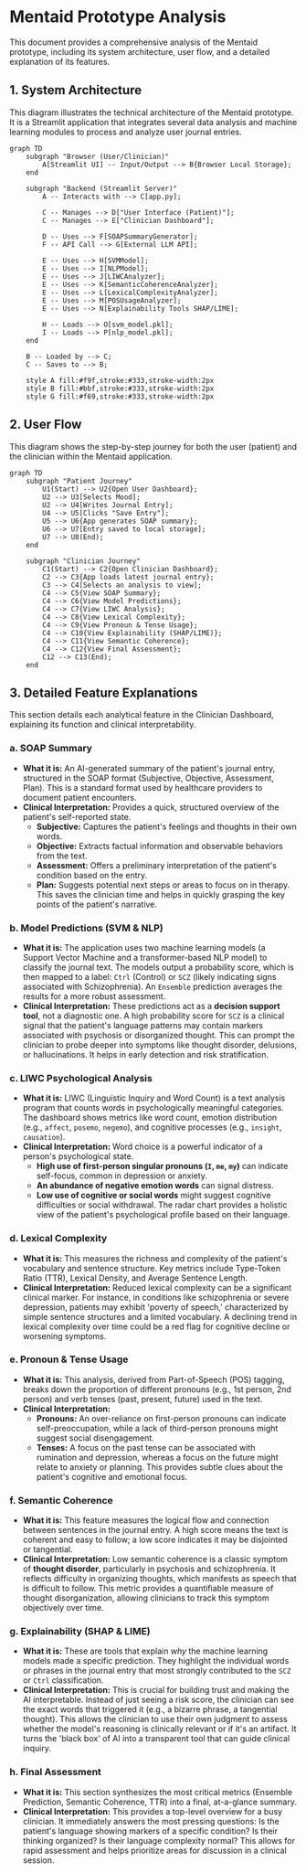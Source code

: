 # Mentaid Prototype Analysis

This document provides a comprehensive analysis of the Mentaid prototype, including its system architecture, user flow, and a detailed explanation of its features.

## 1. System Architecture

This diagram illustrates the technical architecture of the Mentaid prototype. It is a Streamlit application that integrates several data analysis and machine learning modules to process and analyze user journal entries.

```mermaid
graph TD
    subgraph "Browser (User/Clinician)"
        A[Streamlit UI] -- Input/Output --> B{Browser Local Storage};
    end

    subgraph "Backend (Streamlit Server)"
        A -- Interacts with --> C[app.py];
        
        C -- Manages --> D["User Interface (Patient)"];
        C -- Manages --> E["Clinician Dashboard"];

        D -- Uses --> F[SOAPSummaryGenerator];
        F -- API Call --> G[External LLM API];

        E -- Uses --> H[SVMModel];
        E -- Uses --> I[NLPModel];
        E -- Uses --> J[LIWCAnalyzer];
        E -- Uses --> K[SemanticCoherenceAnalyzer];
        E -- Uses --> L[LexicalComplexityAnalyzer];
        E -- Uses --> M[POSUsageAnalyzer];
        E -- Uses --> N[Explainability Tools SHAP/LIME];

        H -- Loads --> O[svm_model.pkl];
        I -- Loads --> P[nlp_model.pkl];
    end

    B -- Loaded by --> C;
    C -- Saves to --> B;

    style A fill:#f9f,stroke:#333,stroke-width:2px
    style B fill:#bbf,stroke:#333,stroke-width:2px
    style G fill:#f69,stroke:#333,stroke-width:2px
```

## 2. User Flow

This diagram shows the step-by-step journey for both the user (patient) and the clinician within the Mentaid application.

```mermaid
graph TD
    subgraph "Patient Journey"
        U1(Start) --> U2{Open User Dashboard};
        U2 --> U3[Selects Mood];
        U2 --> U4[Writes Journal Entry];
        U4 --> U5[Clicks "Save Entry"];
        U5 --> U6{App generates SOAP summary};
        U6 --> U7[Entry saved to local storage];
        U7 --> U8(End);
    end

    subgraph "Clinician Journey"
        C1(Start) --> C2{Open Clinician Dashboard};
        C2 --> C3{App loads latest journal entry};
        C3 --> C4[Selects an analysis to view];
        C4 --> C5{View SOAP Summary};
        C4 --> C6{View Model Predictions};
        C4 --> C7{View LIWC Analysis};
        C4 --> C8{View Lexical Complexity};
        C4 --> C9{View Pronoun & Tense Usage};
        C4 --> C10{View Explainability (SHAP/LIME)};
        C4 --> C11{View Semantic Coherence};
        C4 --> C12{View Final Assessment};
        C12 --> C13(End);
    end
```

## 3. Detailed Feature Explanations

This section details each analytical feature in the Clinician Dashboard, explaining its function and clinical interpretability.

### a. SOAP Summary
-   **What it is:** An AI-generated summary of the patient's journal entry, structured in the SOAP format (Subjective, Objective, Assessment, Plan). This is a standard format used by healthcare providers to document patient encounters.
-   **Clinical Interpretation:** Provides a quick, structured overview of the patient's self-reported state. 
    -   **Subjective:** Captures the patient's feelings and thoughts in their own words.
    -   **Objective:** Extracts factual information and observable behaviors from the text.
    -   **Assessment:** Offers a preliminary interpretation of the patient's condition based on the entry.
    -   **Plan:** Suggests potential next steps or areas to focus on in therapy. 
    This saves the clinician time and helps in quickly grasping the key points of the patient's narrative.

### b. Model Predictions (SVM & NLP)
-   **What it is:** The application uses two machine learning models (a Support Vector Machine and a transformer-based NLP model) to classify the journal text. The models output a probability score, which is then mapped to a label: `Ctrl` (Control) or `SCZ` (likely indicating signs associated with Schizophrenia). An `Ensemble` prediction averages the results for a more robust assessment.
-   **Clinical Interpretation:** These predictions act as a **decision support tool**, not a diagnostic one. A high probability score for `SCZ` is a clinical signal that the patient's language patterns may contain markers associated with psychosis or disorganized thought. This can prompt the clinician to probe deeper into symptoms like thought disorder, delusions, or hallucinations. It helps in early detection and risk stratification.

### c. LIWC Psychological Analysis
-   **What it is:** LIWC (Linguistic Inquiry and Word Count) is a text analysis program that counts words in psychologically meaningful categories. The dashboard shows metrics like word count, emotion distribution (e.g., `affect`, `posemo`, `negemo`), and cognitive processes (e.g., `insight`, `causation`).
-   **Clinical Interpretation:** Word choice is a powerful indicator of a person's psychological state. 
    -   **High use of first-person singular pronouns (`I`, `me`, `my`)** can indicate self-focus, common in depression or anxiety.
    -   **An abundance of negative emotion words** can signal distress.
    -   **Low use of cognitive or social words** might suggest cognitive difficulties or social withdrawal.
    The radar chart provides a holistic view of the patient's psychological profile based on their language.

### d. Lexical Complexity
-   **What it is:** This measures the richness and complexity of the patient's vocabulary and sentence structure. Key metrics include Type-Token Ratio (TTR), Lexical Density, and Average Sentence Length.
-   **Clinical Interpretation:** Reduced lexical complexity can be a significant clinical marker. For instance, in conditions like schizophrenia or severe depression, patients may exhibit 'poverty of speech,' characterized by simple sentence structures and a limited vocabulary. A declining trend in lexical complexity over time could be a red flag for cognitive decline or worsening symptoms.

### e. Pronoun & Tense Usage
-   **What it is:** This analysis, derived from Part-of-Speech (POS) tagging, breaks down the proportion of different pronouns (e.g., 1st person, 2nd person) and verb tenses (past, present, future) used in the text.
-   **Clinical Interpretation:** 
    -   **Pronouns:** An over-reliance on first-person pronouns can indicate self-preoccupation, while a lack of third-person pronouns might suggest social disengagement.
    -   **Tenses:** A focus on the past tense can be associated with rumination and depression, whereas a focus on the future might relate to anxiety or planning. This provides subtle clues about the patient's cognitive and emotional focus.

### f. Semantic Coherence
-   **What it is:** This feature measures the logical flow and connection between sentences in the journal entry. A high score means the text is coherent and easy to follow; a low score indicates it may be disjointed or tangential.
-   **Clinical Interpretation:** Low semantic coherence is a classic symptom of **thought disorder**, particularly in psychosis and schizophrenia. It reflects difficulty in organizing thoughts, which manifests as speech that is difficult to follow. This metric provides a quantifiable measure of thought disorganization, allowing clinicians to track this symptom objectively over time.

### g. Explainability (SHAP & LIME)
-   **What it is:** These are tools that explain *why* the machine learning models made a specific prediction. They highlight the individual words or phrases in the journal entry that most strongly contributed to the `SCZ` or `Ctrl` classification.
-   **Clinical Interpretation:** This is crucial for building trust and making the AI interpretable. Instead of just seeing a risk score, the clinician can see the exact words that triggered it (e.g., a bizarre phrase, a tangential thought). This allows the clinician to use their own judgment to assess whether the model's reasoning is clinically relevant or if it's an artifact. It turns the 'black box' of AI into a transparent tool that can guide clinical inquiry.

### h. Final Assessment
-   **What it is:** This section synthesizes the most critical metrics (Ensemble Prediction, Semantic Coherence, TTR) into a final, at-a-glance summary.
-   **Clinical Interpretation:** This provides a top-level overview for a busy clinician. It immediately answers the most pressing questions: Is the patient's language showing markers of a specific condition? Is their thinking organized? Is their language complexity normal? This allows for rapid assessment and helps prioritize areas for discussion in a clinical session.
